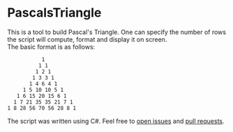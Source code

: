 # PascalsTriangle

This is a tool to build Pascal's Triangle. One can specify the number of rows the script will compute, format and display it on screen.<br>
The basic format is as follows:

```
           1
          1 1
         1 2 1
        1 3 3 1
       1 4 6 4 1
     1 5 10 10 5 1
   1 6 15 20 15 6 1
  1 7 21 35 35 21 7 1
1 8 28 56 70 56 28 8 1
```

The script was written using C#. Feel free to [open issues](//github.com/bored-user/PascalsTriangle/issues) and [pull requests](//github.com/bored-user/PascalsTriangle/pulls).